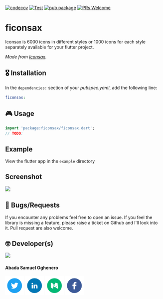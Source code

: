 [![codecov](https://codecov.io/gh/Mastersam07/ficonsax/branch/master/graph/badge.svg)](https://codecov.io/gh/Mastersam07/ficonsax)
[![Test](https://github.com/Mastersam07/ficonsax/actions/workflows/test.yaml/badge.svg?branch=master)](https://github.com/Mastersam07/ficonsax/actions/workflows/test.yaml)
[![pub package](https://img.shields.io/pub/v/ficonsax.svg?color=success&style=flat-square)](https://pub.dartlang.org/packages/ficonsax)
[![PRs Welcome](https://img.shields.io/badge/PRs-welcome-success.svg?style=flat-square)](https://github.com/Mastersam07/ficonsax/pulls)

# ficonsax

Iconsax is 6000 icons in different styles or 1000 icons for each style separately available for your flutter project.

*Made from [Iconsax](https://uiuiui.in/en/icon/41-iconsax/).*

## 🎖 Installation

In the `dependencies:` section of your _pubspec.yaml_, add the following line:

```yaml
ficonsax:
```

## 🎮 Usage

```dart
import 'package:ficonsax/ficonsax.dart';
// TODO:
```

## Example

View the flutter app in the `example` directory

## Screenshot
<img src="https://github.com/Mastersam07/ficonsax/raw/master/screenshots/1.png" width="400">

## 🐛 Bugs/Requests

If you encounter any problems feel free to open an issue. If you feel the library is
missing a feature, please raise a ticket on Github and I'll look into it.
Pull request are also welcome.

## 🤓 Developer(s)

[<img src="https://avatars3.githubusercontent.com/u/31275429?s=460&u=b935d608a06c1604bae1d971e69a731480a27d46&v=4" width="180" />](https://mastersam.tech)
#### **Abada Samuel Oghenero**
<p>
<a href="https://twitter.com/mastersam_"><img src="https://github.com/aritraroy/social-icons/blob/master/twitter-icon.png?raw=true" width="60"></a>
<a href="https://linkedin.com/in/abada-samuel/"><img src="https://github.com/aritraroy/social-icons/blob/master/linkedin-icon.png?raw=true" width="60"></a>
<a href="https://medium.com/@sammytech"><img src="https://github.com/aritraroy/social-icons/blob/master/medium-icon.png?raw=true" width="60"></a>
<a href="https://facebook.com/abada.samueloghenero"><img src="https://github.com/aritraroy/social-icons/blob/master/facebook-icon.png?raw=true" width="60"></a>
</p>